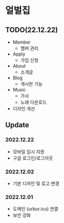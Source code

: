 # 얼벌집

## TODO(22.12.22)

-   Member
    -   멤버 관리
-   Apply
    -   가입 신청
-   About
    -   소개글
-   Blog
    -   게시판 기능
-   Music
    -   가사
    -   노래 다운로드
-   디자인 개선

## Update

### 2022.12.22

-   모바일 임시 지원
-   구글 로그인/로그아웃

### 2022.12.02

-   기본 디자인 및 로고 변경

### 2022.12.01

-   도메인 (urbur.icu) 연결
-   보안 강화
